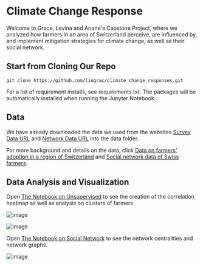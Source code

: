 # Climate Change Response

Welcome to Grace, Levina and Ariane's Capstone Project, where we analyzed how farmers in an area of Switzerland perceive, are influenced by, and implement mitigation strategies for climate change, as well as their social network. 

## Start from Cloning Our Repo
```
git clone https://github.com/liugrac/climate_change_responses.git
```

For a list of requirement installs, see requirements.txt. The packages will be automatically installed when running the Jupyter Notebook. 

## Data
We have already downloaded the data we used from the websites [Survey Data URL](https://www.research-collection.ethz.ch/handle/20.500.11850/383116) and [Network Data URL](https://www.research-collection.ethz.ch/handle/20.500.11850/458053) into the data folder. 

For more background and details on the data, click [Data on farmers’ adoption in a region of Switzerland](https://www.sciencedirect.com/science/article/pii/S2352340920303048#!) and [Social network data of Swiss farmers](https://www.sciencedirect.com/science/article/pii/S2352340921001827#tbl0001). 

## Data Analysis and Visualization
Open [The Notebook on Unsupervised](https://github.com/liugrac/climate_change_responses/blob/main/Exploratory%20%26%20Cluster%20Analysis.ipynb) to see the creation of the correlation heatmap as well as analysis on clusters of farmers


![image](https://user-images.githubusercontent.com/100817549/207014148-4b84ddde-74ae-4a08-a0df-6b29428a9141.png)

![image](https://user-images.githubusercontent.com/100817549/207013933-10a3b116-76bc-4d33-88a0-a25469544dfb.png)


Open [The Notebook on Social Network](https://github.com/liugrac/climate_change_responses/blob/main/Farmers%20Social%20Network.ipynb) to see the network centralities and network graphs. 

![image](https://user-images.githubusercontent.com/100817549/207014279-7f55dc49-569c-48e2-8b9a-d92f1d921f97.png)
